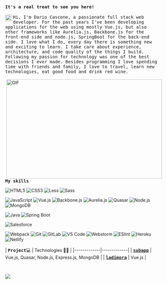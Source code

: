<div align="left"><samp><strong>It's a real treat to see you here!</strong></samp> <img src="https://media.giphy.com/media/hvRJCLFzcasrR4ia7z/giphy.gif" width="5px"></div>
<br>
<a href="https://www.linkedin.com/in/dc3/">
  <img align="left" alt="Abhishek's LinkedIN" width="22px" src="https://raw.githubusercontent.com/peterthehan/peterthehan/master/assets/linkedin.svg" />
</a>
<div align="left">
  <samp>Hi, I'm Dario Cascone, a passionate full stack web developer. For the past  years I've been developing applications for the web using mostly Vue.js, but also other frameworks like Aurelia.js, Backbone.js for the front-end side and node.js, SpringBoot for the back-end side. 
I love what I do, every day there is something new and exciting to learn. I take care about experience, architecture, and code quality of the things I build.
Following my passion for technology was one of the best decisions I ever made.
Besides programming I love spending time with friends and family,
I love to travel, learn new technologies, eat good food and drink red wine.
  </samp>
  <br> <br>
  <img align="right" alt="GIF" src="https://github.com/abhisheknaiidu/abhisheknaiidu/blob/master/code.gif?raw=true" width="500" height="320" />
 <br><br>
  <p><samp><strong>My skills</strong></samp></p>

![HTML5](https://img.shields.io/badge/-HTML5-%23E44D27?style=flat-square-black&logo=html5&logoColor=ffffff)
![CSS3](https://img.shields.io/badge/-CSS3-%231572B6?style=flat-square-black&logo=css3)
![Less](https://img.shields.io/badge/-Less-%231d365d?style=flat-squar-blacke&logo=less&logoColor=ffffff)
![Sass](https://img.shields.io/badge/-Sass-%23CC6699?style=flat-square-black&logo=sass&logoColor=ffffff)

![JavaScript](https://img.shields.io/badge/-JavaScript-%23F7DF1C?style=flat-square-black&logo=javascript&logoColor=000000&labelColor=%23F7DF1C&color=%23FFCE5A)
![Vue.js](https://img.shields.io/badge/-Vue.js-%232c3e50?style=flat-square-black&logo=vuedotjs)
![Backbone.js](https://img.shields.io/badge/-Backbone.js-%232c3e50?style=flat-square-black&logo=backbonedotjs&logoColor=0071B5)
![Aurelia.js](https://img.shields.io/badge/-Aurelia.js-%232c3e50?style=flat-square-black&logo=aurelia&logoColor=ED2B88)
![Quasar](https://img.shields.io/badge/-Quasar-%232c3e50?style=flat-square-black&logo=quasar&logoColor=1976D2)
![Node.js](https://img.shields.io/badge/-Node.js-%232c3e50?style=flat-square-black&logo=nodedotjs)
![MongoDB](https://img.shields.io/badge/-MongoDB-%232c3e50?style=flat-square-black&logo=mongodb&logoColor=47A248)
  
![Java](https://img.shields.io/badge/-Java-%23E44D27?style=flat-squa-blackre&logo=java&logoColor=ffffff)
![Spring Boot](https://img.shields.io/badge/-SpringBoot-%8FBC8F?style=flat-square-black&logo=springboot&logoColor=ffffff)
  
![Salesforce](https://img.shields.io/badge/-Salesforce-C0098?style=flat-square-black&logo=salesforce&logoColor=ffffff&color=00A1E0)

![Webpack](https://img.shields.io/badge/-Webpack-%232C3A42?style=flat-square-black&logo=webpack)
![Git](https://img.shields.io/badge/-Git-%23F05032?style=flat-square-black&logo=git&logoColor=%23ffffff)
![GitLab](https://img.shields.io/badge/-GitLab-FCA121?style=flat-square-black&logo=gitlab)
![VS Code](https://img.shields.io/badge/-VSCode-%23007ACC?style=flat-square-black&logo=visual-studio-code)
![Webstorm](https://img.shields.io/badge/-Webstorm-i6969?style=flat-square-black&logo=webstorm&color=000000)
![ESlint](https://img.shields.io/badge/-ESLint-%234B32C3?style=flat-square-black&logo=eslint)
![Heroku](https://img.shields.io/badge/-Heroku-C0098?style=flat-square-black&logo=heroku&logoColor=ffffff&color=430098)
![Netlify](https://img.shields.io/badge/-Netlify-%2300C7B7?style=flat-square-black&logo=netlify&logoColor=ffffff)
 <br> <br>
|      <samp><strong>Project</strong></samp>💻   |   Technologies 🧑‍💻 |
|-------------|-------------|
| [**<samp><strong>subapp</strong></samp>**](https://www.subapp.it) | Vue.js, Quasar, Node.js, Express.js, MongoDB |
| [**<samp><strong>ladimora</strong></samp>**](https://www.casadiriposoladimora.com) | Vue.js |

 <br>
  
![](https://visitor-badge.glitch.me/badge?page_id=DarioCasc.DarioCasc)
<div>


